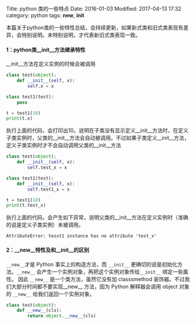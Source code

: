 Title: python 类的一些特点
Date: 2016-01-03
Modified: 2017-04-13 17:32
category: python
tags: __new__, __init__

本篇关于python类的一些特性总结，会持续更新，如果新式类和旧式类表现有差异，会特别说明。未特别说明，才代表新旧式类表现一致。
#### 1：python类__init__方法继承特性    
__init__方法在定义实例的时候会被调用
```python
class test(object);
    def __init__(self, x):
        self.x = x

class test1(test):
    pass

t = test1(10)
print(t.x)
```
执行上面的代码，会打印出10。说明在子类没有显示定义__init__方法时，在定义子类实例时，父类的__init__方法会自动被调用。不过如果子类定义__init__方法，定义子类实例时才不会自动调用父类的__init__方法
```python
class test(object);
    def __init__(self, x):
        self.test_x = x

class test1(test):
    def __init__(self, x):
        self.test1_x = x

t = test1(10)
print(t.test_x)
```
执行上面的代码，会产生如下异常，说明父类的__init__方法在定义实例时（准确的说是定义子类实例）未被调用。
```shell
AttributeError: tesst1 instance has no attribute 'test_x'
```

#### 2：__new__特性及和__init__的区别
`__new__`才是 Python 事实上的构造方法，而 `__init__` 更确切的说是初始化方法。`__new__` 会产生一个实例对象，再把这个实例对象传给`__init__` 绑定一些属性。
因此 `__new__` 是一个类方法，虽然它没有加 classsmethod 装饰器。不过我们大部分时间都不要实现__new__ 方法，因为 Python 解释器会调用 object 对象的 `__new__` 给我们返回一个实例对象。

```python
class test(object):
    def __new__(cls):
        return object.__new__(cls)
```
